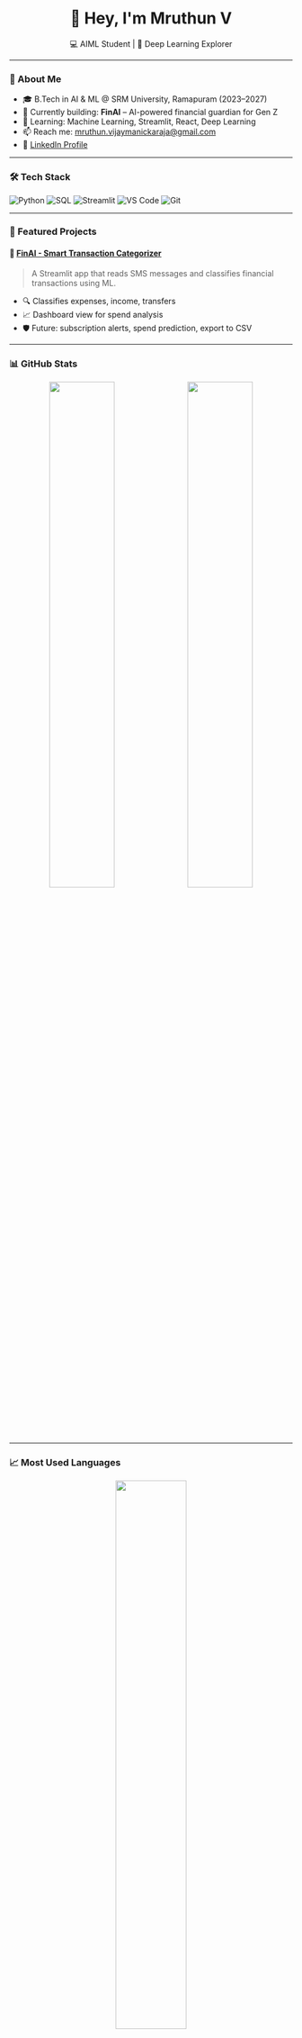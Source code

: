 <h1 align="center">👋 Hey, I'm Mruthun V</h1>
<p align="center">
  💻 AIML Student | 🧠 Deep Learning Explorer
</p>

---

### 🚀 About Me

- 🎓 B.Tech in AI & ML @ SRM University, Ramapuram (2023–2027)
- 🔭 Currently building: **FinAI** – AI-powered financial guardian for Gen Z
- 🌱 Learning: Machine Learning, Streamlit, React, Deep Learning
- 📫 Reach me: mruthun.vijaymanickaraja@gmail.com
- 💼 [LinkedIn Profile](https://www.linkedin.com/in/mruthun-v-61725929b)

---

### 🛠️ Tech Stack

![Python](https://img.shields.io/badge/-Python-3776AB?style=for-the-badge&logo=python&logoColor=white)
![SQL](https://img.shields.io/badge/-SQL-003B57?style=for-the-badge&logo=mysql&logoColor=white)
![Streamlit](https://img.shields.io/badge/-Streamlit-FF4B4B?style=for-the-badge&logo=streamlit&logoColor=white)
![VS Code](https://img.shields.io/badge/-VSCode-007ACC?style=for-the-badge&logo=visual-studio-code&logoColor=white)
![Git](https://img.shields.io/badge/-Git-F05032?style=for-the-badge&logo=git&logoColor=white)

---

### 📌 Featured Projects

#### 💸 [FinAI - Smart Transaction Categorizer](https://github.com/Mruthun775/finai-smart-finance)
> A Streamlit app that reads SMS messages and classifies financial transactions using ML.

- 🔍 Classifies expenses, income, transfers
- 📈 Dashboard view for spend analysis
- 🛡️ Future: subscription alerts, spend prediction, export to CSV

---

### 📊 GitHub Stats

<p align="center">
  <img src="https://github-readme-stats.vercel.app/api?username=Mruthun775&show_icons=true&theme=radical" width="48%" />
  <img src="https://github-readme-streak-stats.herokuapp.com/?user=Mruthun775&theme=radical" width="48%" />
</p>

---

### 📈 Most Used Languages

<p align="center">
  <img src="https://github-readme-stats.vercel.app/api/top-langs/?username=Mruthun775&layout=compact&theme=radical&langs_count=10&exclude_repo=finai-smart-finance" width="50%" />
</p>

---

### 📚 Currently Learning

- Machine Learning Algorithms (Andrew Ng)
- React JS for UI development
- Natural Language Processing for SMS analysis

---

_“The best way to predict the future is to invent it.” — Alan Kay_
